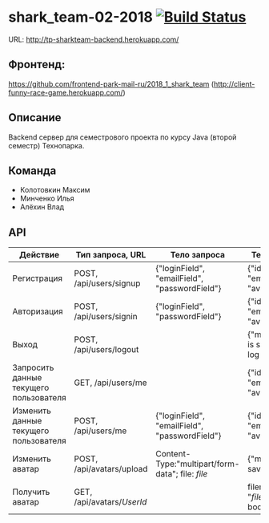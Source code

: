 # shark_team-02-2018 [![Build Status](https://travis-ci.org/3kybika/shark_team-02-2018.svg?branch=master)](https://travis-ci.org/3kybika/shark_team-02-2018)

URL: http://tp-sharkteam-backend.herokuapp.com/

## Фронтенд:
https://github.com/frontend-park-mail-ru/2018_1_shark_team
(http://client-funny-race-game.herokuapp.com/)

## Описание
Backend сервер для семестрового проекта по курсу Java (второй семестр) Технопарка.
 
## Команда
* Колотовкин Максим
* Минченко Илья
* Алёхин Влад

## API
| Действие | Тип запроса, URL | Тело запроса | Тело ответа |
| --- | --- | --- | --- |
| Регистрация | POST, /api/users/signup | {"loginField", "emailField", "passwordField"} | {"id","login", "email", "avatar"} |
| Авторизация | POST, /api/users/signin | {"loginField", "passwordField"} | {"id","login", "email", "avatar"} |
| Выход | POST, /api/users/logout |  | {"msg":"User is successfully log out!"} |
| Запросить данные текущего пользователя | GET, /api/users/me | | {"id","login", "email", "avatar"} | |
| Изменить данные текущего пользователя | POST, /api/users/me | {"loginField", "emailField", "passwordField"}| {"id","login", "email", "avatar"} | |
| Изменить аватар | POST, /api/avatars/upload | Content-Type:"multipart/form-data"; file: *file*| {"msg":"Image saved!"}  | |
| Получить аватар | GET, /api/avatars/*UserId* | | filename= "*filename*"; body: *file*  | |

